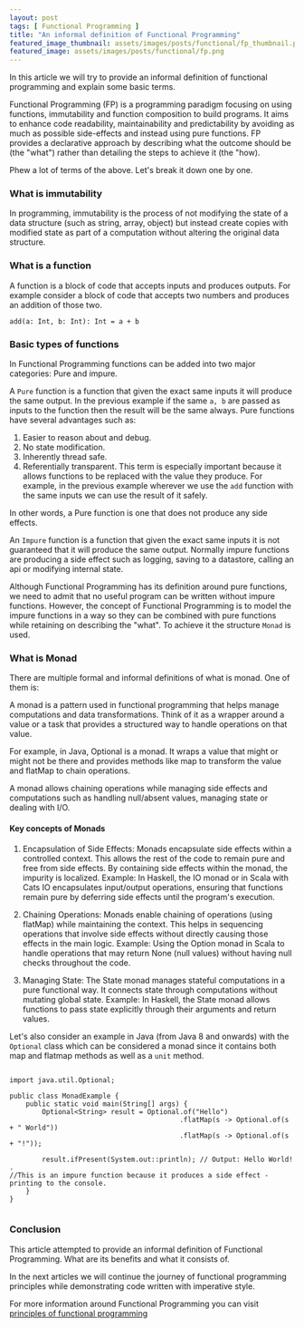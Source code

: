 ```yaml
---
layout: post
tags: [ Functional Programming ]
title: "An informal definition of Functional Programming"
featured_image_thumbnail: assets/images/posts/functional/fp_thumbnail.png
featured_image: assets/images/posts/functional/fp.png
---
```


In this article we will try to provide an informal definition of functional programming and explain some basic terms.

<!--more-->

Functional Programming (FP) is a programming paradigm focusing on using functions, immutability and function composition to build programs.
It aims to enhance code readability, maintainability and predictability by avoiding as much as possible side-effects and instead using pure functions.
FP provides a declarative approach by describing what the outcome should be (the "what") rather than detailing the steps to achieve it (the "how).

Phew a lot of terms of the above. Let's break it down one by one.

### What is immutability

In programming, immutability is the process of not modifying the state of a data structure (such as string, array, object) but instead 
create copies with modified state as part of a computation without altering the original data structure. 

### What is a function

A function is a block of code that accepts inputs and produces outputs. For example consider a block of code that accepts 
two numbers and produces an addition of those two. 

```
add(a: Int, b: Int): Int = a + b
```

### Basic types of functions 
In Functional Programming functions can be added into two major categories: Pure and impure. 

A `Pure` function is a function that given the exact same inputs it will produce the same output. In the previous example 
if the same `a, b` are passed as inputs to the function then the result will be the same always. Pure functions have several 
advantages such as:
1. Easier to reason about and debug.
2. No state modification.
3. Inherently thread safe.
4. Referentially transparent. This term is especially important because it allows functions to be replaced with the value they produce. For example, in the previous example wherever we use the `add` function with the same inputs we can use the result of it safely.

In other words, a Pure function is one that does not produce any side effects.

An `Impure` function is a function that given the exact same inputs it is not guaranteed that it will produce the same output. Normally 
impure functions are producing a side effect such as logging, saving to a datastore, calling an api or modifying internal state.

Although Functional Programming has its definition around pure functions, we need to admit that no useful program can be written without 
impure functions. However, the concept of Functional Programming is to model the impure functions in a way so they can be combined 
with pure functions while retaining on describing the "what". To achieve it the structure `Monad` is used.

### What is Monad

There are multiple formal and informal definitions of what is monad. One of them is:

A monad is a pattern used in functional programming that helps manage computations and data transformations. 
Think of it as a wrapper around a value or a task that provides a structured way to handle operations on that value.

For example, in Java, Optional is a monad. It wraps a value that might or might not be there and provides methods like map to transform the value and flatMap to chain operations.

A monad allows chaining operations while managing side effects and computations such as handling null/absent values, managing state or dealing with I/O.

#### Key concepts of Monads

1. Encapsulation of Side Effects:
    Monads encapsulate side effects within a controlled context. This allows the rest of the code to remain pure and free from side effects. By containing side effects within the monad, the impurity is localized.
    Example: In Haskell, the IO monad or in Scala with Cats IO encapsulates input/output operations, ensuring that functions remain pure by deferring side effects until the program's execution.

2. Chaining Operations:
    Monads enable chaining of operations (using flatMap) while maintaining the context. This helps in sequencing operations that involve side effects without directly causing those effects in the main logic.
    Example: Using the Option monad in Scala to handle operations that may return None (null values) without having null checks throughout the code.

3. Managing State:
    The State monad manages stateful computations in a pure functional way. It connects state through computations without mutating global state.
    Example: In Haskell, the State monad allows functions to pass state explicitly through their arguments and return values.

Let's also consider an example in Java (from Java 8 and onwards) with the `Optional` class which can be considered a monad since it contains 
both map and flatmap methods as well as a `unit` method.

<pre><code class="language-java">
import java.util.Optional;

public class MonadExample {
    public static void main(String[] args) {
        Optional&lt;String&gt; result = Optional.of("Hello")
                                          .flatMap(s -> Optional.of(s + " World"))
                                          .flatMap(s -> Optional.of(s + "!"));

        result.ifPresent(System.out::println); // Output: Hello World! .
//This is an impure function because it produces a side effect - printing to the console.
    }
}

</code></pre>

### Conclusion

This article attempted to provide an informal definition of Functional Programming. What are its benefits and what it consists of. 

In the next articles we will continue the journey of functional programming principles while demonstrating code written with imperative style.

For more information around Functional Programming you can visit [principles of functional programming](https://www.freecodecamp.org/news/the-principles-of-functional-programming/)


